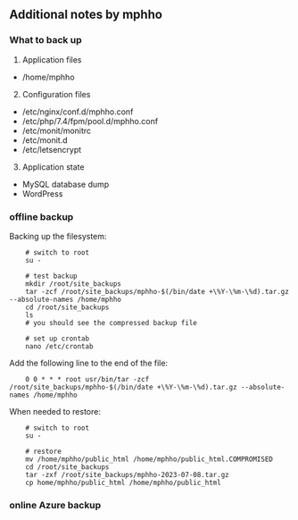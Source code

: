 ## Additional notes by mphho

### What to back up
1. Application files
- /home/mphho

2. Configuration files
- /etc/nginx/conf.d/mphho.conf
- /etc/php/7.4/fpm/pool.d/mphho.conf
- /etc/monit/monitrc
- /etc/monit.d
- /etc/letsencrypt

3. Application state
- MySQL database dump
- WordPress

### offline backup

Backing up the filesystem:
```
    # switch to root
    su -

    # test backup
    mkdir /root/site_backups
    tar -zcf /root/site_backups/mphho-$(/bin/date +\%Y-\%m-\%d).tar.gz --absolute-names /home/mphho
    cd /root/site_backups
    ls 
    # you should see the compressed backup file

    # set up crontab
    nano /etc/crontab
```

Add the following line to the end of the file:
```
    0 0 * * * root usr/bin/tar -zcf /root/site_backups/mphho-$(/bin/date +\%Y-\%m-\%d).tar.gz --absolute-names /home/mphho
```

When needed to restore:
```
    # switch to root
    su -

    # restore
    mv /home/mphho/public_html /home/mphho/public_html.COMPROMISED
    cd /root/site_backups
    tar -zxf /root/site_backups/mphho-2023-07-08.tar.gz
    cp home/mphho/public_html /home/mphho/public_html
```

### online Azure backup
